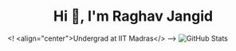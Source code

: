 <h1 align="center">Hi 👋, I'm Raghav Jangid</h1>
<!--
--> 

<!
<align="center">Undergrad at IIT Madras</>
-->
![GitHub Stats](https://github-readme-stats.vercel.app/api?username=Raghav-J402&theme=radical)

